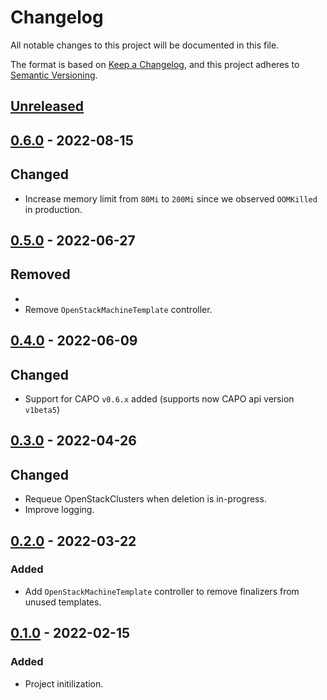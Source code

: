 # Changelog

All notable changes to this project will be documented in this file.

The format is based on [Keep a Changelog](https://keepachangelog.com/en/1.0.0/),
and this project adheres to [Semantic Versioning](https://semver.org/spec/v2.0.0.html).

## [Unreleased]

## [0.6.0] - 2022-08-15

## Changed

- Increase memory limit from `80Mi` to `200Mi` since we observed `OOMKilled` in production.

## [0.5.0] - 2022-06-27

## Removed
- 
- Remove `OpenStackMachineTemplate` controller.

## [0.4.0] - 2022-06-09

## Changed

- Support for CAPO `v0.6.x` added (supports now CAPO api version `v1beta5`)

## [0.3.0] - 2022-04-26

## Changed

- Requeue OpenStackClusters when deletion is in-progress.
- Improve logging.

## [0.2.0] - 2022-03-22

### Added

- Add `OpenStackMachineTemplate` controller to remove finalizers from unused templates.

## [0.1.0] - 2022-02-15

### Added

- Project initilization.

[Unreleased]: https://github.com/giantswarm/cluster-api-cleaner-openstack/compare/v0.6.0...HEAD
[0.6.0]: https://github.com/giantswarm/cluster-api-cleaner-openstack/compare/v0.5.0...v0.6.0
[0.5.0]: https://github.com/giantswarm/cluster-api-cleaner-openstack/compare/v0.4.0...v0.5.0
[0.4.0]: https://github.com/giantswarm/cluster-api-cleaner-openstack/compare/v0.3.0...v0.4.0
[0.3.0]: https://github.com/giantswarm/cluster-api-cleaner-openstack/compare/v0.2.0...v0.3.0
[0.2.0]: https://github.com/giantswarm/cluster-api-cleaner-openstack/compare/v0.1.0...v0.2.0
[0.1.0]: https://github.com/giantswarm/cluster-api-cleaner-openstack/releases/tag/v0.1.0
